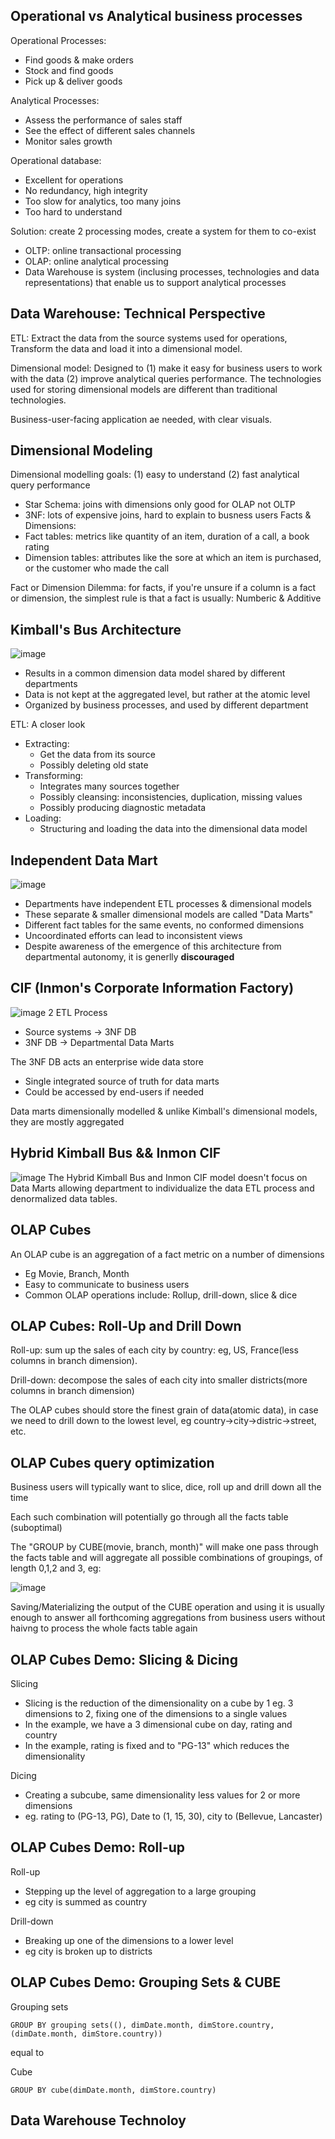 ## Operational vs Analytical business processes
Operational Processes:
- Find goods & make orders
- Stock and find goods
- Pick up & deliver goods

Analytical Processes:
- Assess the performance of sales staff
- See the effect of different sales channels 
- Monitor sales growth 

Operational database:
- Excellent for operations
- No redundancy, high integrity
- Too slow for analytics, too many joins
- Too hard to understand

Solution: create 2 processing modes, create a system for them to co-exist
- OLTP: online transactional processing
- OLAP: online analytical processing
- Data Warehouse is system (inclusing processes, technologies and data representations) that enable us to support analytical processes

## Data Warehouse: Technical Perspective
ETL: Extract the data from the source systems used for operations, Transform the data and load it into a dimensional model.

Dimensional model: Designed to (1) make it easy for business users to work with the data (2) improve analytical queries performance. The technologies used for storing dimensional models are different than traditional technologies.

Business-user-facing application ae needed, with clear visuals.

## Dimensional Modeling
Dimensional modelling goals: (1) easy to understand (2) fast analytical query performance
- Star Schema: joins with dimensions only good for OLAP not OLTP
- 3NF: lots of expensive joins, hard to explain to busness users
Facts & Dimensions:
- Fact tables: metrics like quantity of an item, duration of a call, a book rating
- Dimension tables: attributes like the sore at which an item is purchased, or the customer who made the call

Fact or Dimension Dilemma: for facts, if you're unsure if a column is a fact or dimension, the simplest rule is that a fact is usually: Numberic & Additive

## Kimball's Bus Architecture
![image](/imgs/kimball.png)
- Results in a common dimension data model shared by different departments
- Data is not kept at the aggregated level, but rather at the atomic level
- Organized by business processes, and used by different department

ETL: A closer look
- Extracting:
  - Get the data from its source
  - Possibly deleting old state
- Transforming:
  - Integrates many sources together
  - Possibly cleansing: inconsistencies, duplication, missing values
  - Possibly producing diagnostic metadata
- Loading:
  - Structuring and loading the data into the dimensional data model

## Independent Data Mart
![image](/imgs/data_mart.png)
- Departments have independent ETL processes & dimensional models
- These separate & smaller dimensional models are called "Data Marts"
- Different fact tables for the same events, no conformed dimensions
- Uncoordinated efforts can lead to inconsistent views
- Despite awareness of the emergence of this architecture from departmental autonomy, it is generlly **discouraged**

## CIF (Inmon's Corporate Information Factory)
![image](/imgs/CIF.png)
2 ETL Process
- Source systems -> 3NF DB
- 3NF DB -> Departmental Data Marts

The 3NF DB acts an enterprise wide data store
- Single integrated source of truth for data marts
- Could be accessed by end-users if needed

Data marts dimensionally modelled & unlike Kimball's dimensional models, they are mostly aggregated

## Hybrid Kimball Bus && Inmon CIF
![image](/imgs/hybrid.png)
The Hybrid Kimball Bus and Inmon CIF model doesn't focus on Data Marts allowing department to individualize the data ETL process and denormalized data tables.

## OLAP Cubes
An OLAP cube is an aggregation of a fact metric on a number of dimensions
- Eg Movie, Branch, Month
- Easy to communicate to business users
- Common OLAP operations include: Rollup, drill-down, slice & dice

## OLAP Cubes: Roll-Up and Drill Down
Roll-up: sum up the sales of each city by country: eg, US, France(less columns in branch dimension).

Drill-down: decompose the sales of each city into smaller districts(more columns in branch dimension)

The OLAP cubes should store the finest grain of data(atomic data), in case we need to drill down to the lowest level, eg country->city->distric->street, etc.

## OLAP Cubes query optimization
Business users will typically want to slice, dice, roll up and drill down all the time

Each such combination will potentially go through all the facts table (suboptimal)

The "GROUP by CUBE(movie, branch, month)" will make one pass through the facts table and will aggregate all possible combinations of groupings, of length 0,1,2 and 3, eg:

![image](/imgs/cube_query_optimization.png)

Saving/Materializing the output of the CUBE operation and using it is usually enough to answer all forthcoming aggregations from business users without haivng to process the whole facts table again

## OLAP Cubes Demo: Slicing & Dicing
Slicing 
- Slicing is the reduction of the dimensionality on a cube by 1 eg. 3 dimensions to 2, fixing one of the dimensions to a single values
- In the example, we have a 3 dimensional cube on day, rating and country
- In the example, rating is fixed and to "PG-13" which reduces the dimensionality

Dicing
- Creating a subcube, same dimensionality less values for 2 or more dimensions
- eg. rating to (PG-13, PG), Date to (1, 15, 30), city to (Bellevue, Lancaster)


## OLAP Cubes Demo: Roll-up
Roll-up
- Stepping up the level of aggregation to a large grouping
- eg city is summed as country

Drill-down
- Breaking up one of the dimensions to a lower level
- eg city is broken up to districts

## OLAP Cubes Demo: Grouping Sets & CUBE
Grouping sets
```
GROUP BY grouping sets((), dimDate.month, dimStore.country, (dimDate.month, dimStore.country))
```

equal to 

Cube
```
GROUP BY cube(dimDate.month, dimStore.country)
```

## Data Warehouse Technoloy

